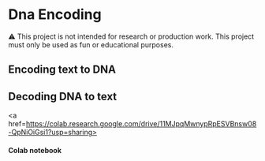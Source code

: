 <h1>Dna Encoding</h1>
⚠ This project is not intended for research or production work. This project must only be used  as fun or educational purposes.

<h2>Encoding text to DNA</h2>


<h2>Decoding DNA to text</h2>

<a href=https://colab.research.google.com/drive/11MJpqMwnypRpESVBnsw08-QpNiOiGsi1?usp=sharing><h4>Colab notebook</h4></a>
